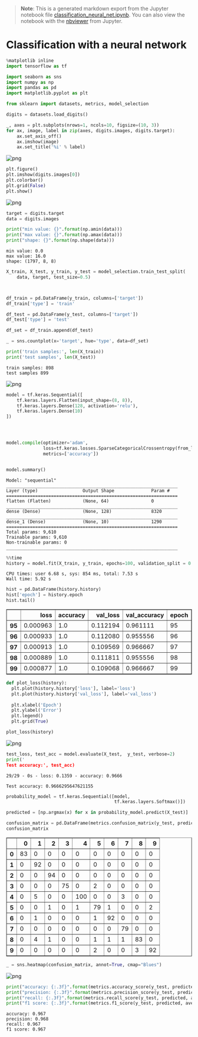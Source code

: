 >**Note**: This is a generated markdown export from the Jupyter notebook file [classification_neural_net.ipynb](classification_neural_net.ipynb).
>You can also view the notebook with the [nbviewer](https://nbviewer.jupyter.org/github/rueedlinger/machine-learning-snippets/blob/master/notebooks/supervised/neural_net/classification_neural_net.ipynb) from Jupyter. 

# Classification with a neural network


```python
%matplotlib inline
import tensorflow as tf

import seaborn as sns
import numpy as np
import pandas as pd
import matplotlib.pyplot as plt

from sklearn import datasets, metrics, model_selection
```


```python
digits = datasets.load_digits()

_, axes = plt.subplots(nrows=1, ncols=10, figsize=(10, 3))
for ax, image, label in zip(axes, digits.images, digits.target):
    ax.set_axis_off()
    ax.imshow(image)
    ax.set_title('%i' % label)
```


    
![png](classification_neural_net_files/classification_neural_net_2_0.png)
    



```python
plt.figure()
plt.imshow(digits.images[0])
plt.colorbar()
plt.grid(False)
plt.show()
```


    
![png](classification_neural_net_files/classification_neural_net_3_0.png)
    



```python
target = digits.target
data = digits.images

print("min value: {}".format(np.amin(data)))
print("max value: {}".format(np.amax(data)))
print("shape: {}".format(np.shape(data)))
```

    min value: 0.0
    max value: 16.0
    shape: (1797, 8, 8)



```python
X_train, X_test, y_train, y_test = model_selection.train_test_split(
    data, target, test_size=0.5)



df_train = pd.DataFrame(y_train, columns=['target'])
df_train['type'] = 'train'

df_test = pd.DataFrame(y_test, columns=['target'])
df_test['type'] = 'test'

df_set = df_train.append(df_test)

_ = sns.countplot(x='target', hue='type', data=df_set)     

print('train samples:', len(X_train))
print('test samples', len(X_test))
```

    train samples: 898
    test samples 899



    
![png](classification_neural_net_files/classification_neural_net_5_1.png)
    



```python
model = tf.keras.Sequential([
    tf.keras.layers.Flatten(input_shape=(8, 8)),
    tf.keras.layers.Dense(128, activation='relu'),
    tf.keras.layers.Dense(10)
])




model.compile(optimizer='adam',
              loss=tf.keras.losses.SparseCategoricalCrossentropy(from_logits=True),
              metrics=['accuracy'])


model.summary()
```

    Model: "sequential"
    _________________________________________________________________
    Layer (type)                 Output Shape              Param #   
    =================================================================
    flatten (Flatten)            (None, 64)                0         
    _________________________________________________________________
    dense (Dense)                (None, 128)               8320      
    _________________________________________________________________
    dense_1 (Dense)              (None, 10)                1290      
    =================================================================
    Total params: 9,610
    Trainable params: 9,610
    Non-trainable params: 0
    _________________________________________________________________



```python
%%time
history = model.fit(X_train, y_train, epochs=100, validation_split = 0.2, verbose=0)
```

    CPU times: user 6.68 s, sys: 854 ms, total: 7.53 s
    Wall time: 5.92 s



```python
hist = pd.DataFrame(history.history)
hist['epoch'] = history.epoch
hist.tail()
```




<div>
<table border="1" class="dataframe">
  <thead>
    <tr style="text-align: right;">
      <th></th>
      <th>loss</th>
      <th>accuracy</th>
      <th>val_loss</th>
      <th>val_accuracy</th>
      <th>epoch</th>
    </tr>
  </thead>
  <tbody>
    <tr>
      <th>95</th>
      <td>0.000963</td>
      <td>1.0</td>
      <td>0.112194</td>
      <td>0.961111</td>
      <td>95</td>
    </tr>
    <tr>
      <th>96</th>
      <td>0.000933</td>
      <td>1.0</td>
      <td>0.112080</td>
      <td>0.955556</td>
      <td>96</td>
    </tr>
    <tr>
      <th>97</th>
      <td>0.000913</td>
      <td>1.0</td>
      <td>0.109569</td>
      <td>0.966667</td>
      <td>97</td>
    </tr>
    <tr>
      <th>98</th>
      <td>0.000889</td>
      <td>1.0</td>
      <td>0.111811</td>
      <td>0.955556</td>
      <td>98</td>
    </tr>
    <tr>
      <th>99</th>
      <td>0.000877</td>
      <td>1.0</td>
      <td>0.109068</td>
      <td>0.966667</td>
      <td>99</td>
    </tr>
  </tbody>
</table>
</div>




```python
def plot_loss(history):
  plt.plot(history.history['loss'], label='loss')
  plt.plot(history.history['val_loss'], label='val_loss')
  
  plt.xlabel('Epoch')
  plt.ylabel('Error')
  plt.legend()
  plt.grid(True)

plot_loss(history)
```


    
![png](classification_neural_net_files/classification_neural_net_9_0.png)
    



```python
test_loss, test_acc = model.evaluate(X_test,  y_test, verbose=2)
print('
Test accuracy:', test_acc)
```

    29/29 - 0s - loss: 0.1359 - accuracy: 0.9666
    
    Test accuracy: 0.9666295647621155



```python
probability_model = tf.keras.Sequential([model, 
                                         tf.keras.layers.Softmax()])

```


```python
predicted = [np.argmax(x) for x in probability_model.predict(X_test)]

confusion_matrix = pd.DataFrame(metrics.confusion_matrix(y_test, predicted))
confusion_matrix
```




<div>
<table border="1" class="dataframe">
  <thead>
    <tr style="text-align: right;">
      <th></th>
      <th>0</th>
      <th>1</th>
      <th>2</th>
      <th>3</th>
      <th>4</th>
      <th>5</th>
      <th>6</th>
      <th>7</th>
      <th>8</th>
      <th>9</th>
    </tr>
  </thead>
  <tbody>
    <tr>
      <th>0</th>
      <td>83</td>
      <td>0</td>
      <td>0</td>
      <td>0</td>
      <td>0</td>
      <td>0</td>
      <td>0</td>
      <td>0</td>
      <td>0</td>
      <td>0</td>
    </tr>
    <tr>
      <th>1</th>
      <td>0</td>
      <td>92</td>
      <td>0</td>
      <td>0</td>
      <td>0</td>
      <td>0</td>
      <td>0</td>
      <td>0</td>
      <td>0</td>
      <td>0</td>
    </tr>
    <tr>
      <th>2</th>
      <td>0</td>
      <td>0</td>
      <td>94</td>
      <td>0</td>
      <td>0</td>
      <td>0</td>
      <td>0</td>
      <td>0</td>
      <td>0</td>
      <td>0</td>
    </tr>
    <tr>
      <th>3</th>
      <td>0</td>
      <td>0</td>
      <td>0</td>
      <td>75</td>
      <td>0</td>
      <td>2</td>
      <td>0</td>
      <td>0</td>
      <td>0</td>
      <td>0</td>
    </tr>
    <tr>
      <th>4</th>
      <td>0</td>
      <td>5</td>
      <td>0</td>
      <td>0</td>
      <td>100</td>
      <td>0</td>
      <td>0</td>
      <td>3</td>
      <td>0</td>
      <td>0</td>
    </tr>
    <tr>
      <th>5</th>
      <td>0</td>
      <td>0</td>
      <td>1</td>
      <td>0</td>
      <td>1</td>
      <td>79</td>
      <td>1</td>
      <td>0</td>
      <td>0</td>
      <td>2</td>
    </tr>
    <tr>
      <th>6</th>
      <td>0</td>
      <td>1</td>
      <td>0</td>
      <td>0</td>
      <td>0</td>
      <td>1</td>
      <td>92</td>
      <td>0</td>
      <td>0</td>
      <td>0</td>
    </tr>
    <tr>
      <th>7</th>
      <td>0</td>
      <td>0</td>
      <td>0</td>
      <td>0</td>
      <td>0</td>
      <td>0</td>
      <td>0</td>
      <td>79</td>
      <td>0</td>
      <td>0</td>
    </tr>
    <tr>
      <th>8</th>
      <td>0</td>
      <td>4</td>
      <td>1</td>
      <td>0</td>
      <td>0</td>
      <td>1</td>
      <td>1</td>
      <td>1</td>
      <td>83</td>
      <td>0</td>
    </tr>
    <tr>
      <th>9</th>
      <td>0</td>
      <td>0</td>
      <td>0</td>
      <td>0</td>
      <td>0</td>
      <td>2</td>
      <td>0</td>
      <td>0</td>
      <td>3</td>
      <td>92</td>
    </tr>
  </tbody>
</table>
</div>




```python
_ = sns.heatmap(confusion_matrix, annot=True, cmap="Blues")
```


    
![png](classification_neural_net_files/classification_neural_net_13_0.png)
    



```python
print("accuracy: {:.3f}".format(metrics.accuracy_score(y_test, predicted)))
print("precision: {:.3f}".format(metrics.precision_score(y_test, predicted, average='weighted')))
print("recall: {:.3f}".format(metrics.recall_score(y_test, predicted, average='weighted')))
print("f1 score: {:.3f}".format(metrics.f1_score(y_test, predicted, average='weighted')))
```

    accuracy: 0.967
    precision: 0.968
    recall: 0.967
    f1 score: 0.967
